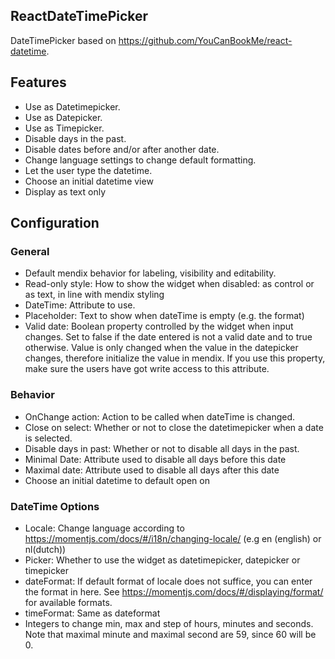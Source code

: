 ## ReactDateTimePicker
DateTimePicker based on https://github.com/YouCanBookMe/react-datetime.

## Features
- Use as Datetimepicker.
- Use as Datepicker.
- Use as Timepicker.
- Disable days in the past.
- Disable dates before and/or after another date.
- Change language settings to change default formatting.
- Let the user type the datetime.
- Choose an initial datetime view
- Display as text only

## Configuration
### General
- Default mendix behavior for labeling, visibility and editability.
- Read-only style: How to show the widget when disabled: as control or as text, in line with mendix styling
- DateTime: Attribute to use.
- Placeholder: Text to show when dateTime is empty (e.g. the format)
- Valid date: Boolean property controlled by the widget when input changes. Set to false if the date entered is not a valid date and to true otherwise. Value is only changed when the value in the datepicker changes, therefore initialize the value in mendix.
If you use this property, make sure the users have got write access to this attribute.

### Behavior
- OnChange action: Action to be called when dateTime is changed.
- Close on select: Whether or not to close the datetimepicker when a date is selected.
- Disable days in past: Whether or not to disable all days in the past.
- Minimal Date: Attribute used to disable all days before this date
- Maximal date: Attribute used to disable all days after this date
- Choose an initial datetime to default open on

### DateTime Options
- Locale: Change language according to https://momentjs.com/docs/#/i18n/changing-locale/ (e.g en (english) or nl(dutch))
- Picker: Whether to use the widget as datetimepicker, datepicker or timepicker
- dateFormat: If default format of locale does not suffice, you can enter the format in here. See https://momentjs.com/docs/#/displaying/format/ for available formats.
- timeFormat: Same as dateformat
- Integers to change min, max and step of hours, minutes and seconds. Note that maximal minute and maximal second are 59, since 60 will be 0.


